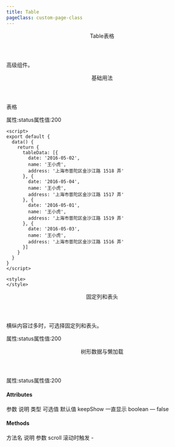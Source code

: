 ```yaml
---
title: Table
pageClass: custom-page-class
---
```

<ClientOnly>
<Common-code-format>

  <div slot="componentNameTitle" class="component">
    <header class="component-name">
      Table表格
    </header>
    <p class="component-text">
      高级组件。
    </p>
  </div>

  <div slot="description">
    <header class="iw-description-title">
      基础用法
    </header>
    <p class="iw-description-text">
      表格
    </p>
  </div>

  <div slot="showComponents" class="iw-show-component">
    <Table-demo1/>
  </div>

  <section slot="paraDescription" class="iw-code-description">
    <p class="iw-paraStyle-wrapper">
        属性:<span class="iw-paraStyle">status</span>属性值:<span class="iw-paraStyle">200</span>
    </p>
  </section>

  <highlight-code class="codeStyle" slot="showCode" lang="vue">
    <template>
      <div>
        <iw-table
          :data="tableData"
          style="width: 100%">
          <iw-table-column
            prop="date"
            label="日期"
            width="180">
          </iw-table-column>
          <iw-table-column
            prop="name"
            label="姓名"
            width="180">
          </iw-table-column>
          <iw-table-column
            prop="address"
            label="地址">
          </iw-table-column>
        </iw-table>
      </div>
    </template>

    <script>
    export default {
      data() {
        return {
          tableData: [{
            date: '2016-05-02',
            name: '王小虎',
            address: '上海市普陀区金沙江路 1518 弄'
          }, {
            date: '2016-05-04',
            name: '王小虎',
            address: '上海市普陀区金沙江路 1517 弄'
          }, {
            date: '2016-05-01',
            name: '王小虎',
            address: '上海市普陀区金沙江路 1519 弄'
          }, {
            date: '2016-05-03',
            name: '王小虎',
            address: '上海市普陀区金沙江路 1516 弄'
          }]
        }
      }
    }
    </script>

    <style>
    </style>

  </highlight-code>
</Common-code-format>
</ClientOnly>

<ClientOnly>
<Common-code-format>

  <div slot="description">
    <header class="iw-description-title">
      固定列和表头
    </header>
    <p class="iw-description-text">
      横纵内容过多时，可选择固定列和表头。
    </p>
  </div>

  <div slot="showComponents" class="iw-show-component">
    <Table-demo2/>
  </div>

  <section slot="paraDescription" class="iw-code-description">
    <p class="iw-paraStyle-wrapper">
        属性:<span class="iw-paraStyle">status</span>属性值:<span class="iw-paraStyle">200</span>
    </p>
  </section>

  <highlight-code class="codeStyle" slot="showCode" lang="vue">
    <template>
      <iw-table
        :data="tableData"
        style="width: 100%"
        border
        height="250">
        <iw-table-column
          fixed
          prop="date"
          label="日期"
          width="150">
        </iw-table-column>
        <iw-table-column
          prop="name"
          label="姓名"
          width="120">
        </iw-table-column>
        <iw-table-column
          prop="province"
          label="省份"
          width="120">
        </iw-table-column>
        <iw-table-column
          prop="city"
          label="市区"
          width="120">
        </iw-table-column>
        <iw-table-column
          prop="address"
          label="地址"
          width="300">
        </iw-table-column>
        <iw-table-column
          prop="zip"
          label="邮编"
          width="120">
        </iw-table-column>
      </iw-table>
    </template>
    <script>
      export default {
        data() {
          return {
            tableData: [{
              date: '2016-05-03',
              name: '王小虎',
              province: '上海',
              city: '普陀区',
              address: '上海市普陀区金沙江路 1518 弄',
              zip: 200333
            }, {
              date: '2016-05-02',
              name: '王小虎',
              province: '上海',
              city: '普陀区',
              address: '上海市普陀区金沙江路 1518 弄',
              zip: 200333
            }, {
              date: '2016-05-04',
              name: '王小虎',
              province: '上海',
              city: '普陀区',
              address: '上海市普陀区金沙江路 1518 弄',
              zip: 200333
            }, {
              date: '2016-05-01',
              name: '王小虎',
              province: '上海',
              city: '普陀区',
              address: '上海市普陀区金沙江路 1518 弄',
              zip: 200333
            }, {
              date: '2016-05-08',
              name: '王小虎',
              province: '上海',
              city: '普陀区',
              address: '上海市普陀区金沙江路 1518 弄',
              zip: 200333
            }, {
              date: '2016-05-06',
              name: '王小虎',
              province: '上海',
              city: '普陀区',
              address: '上海市普陀区金沙江路 1518 弄',
              zip: 200333
            }, {
              date: '2016-05-07',
              name: '王小虎',
              province: '上海',
              city: '普陀区',
              address: '上海市普陀区金沙江路 1518 弄',
              zip: 200333
            }]
          }
        }
      }
    </script>
    
  </highlight-code>
</Common-code-format>
</ClientOnly>

<ClientOnly>
<Common-code-format>

  <div slot="description">
    <header class="iw-description-title">
      树形数据与懒加载
    </header>
    <p class="iw-description-text">
    </p>
  </div>

  <div slot="showComponents" class="iw-show-component">
    <Table-demo3/>
  </div>

  <section slot="paraDescription" class="iw-code-description">
    <p class="iw-paraStyle-wrapper">
        属性:<span class="iw-paraStyle">status</span>属性值:<span class="iw-paraStyle">200</span>
    </p>
  </section>

  <highlight-code class="codeStyle" slot="showCode" lang="vue">
    <template>
      <div>
        <iw-table
          :data="tableData"
          style="width: 100%;margin-bottom: 20px;"
          row-key="id"
          border
          default-expand-all
          :tree-props="{children: 'children', hasChildren: 'hasChildren'}">
          <iw-table-column
            prop="date"
            label="日期"
            sortable
            width="180">
          </iw-table-column>
          <iw-table-column
            prop="name"
            label="姓名"
            sortable
            width="180">
          </iw-table-column>
          <iw-table-column
            prop="address"
            label="地址">
          </iw-table-column>
        </iw-table>
        <iw-table
          :data="tableData1"
          style="width: 100%"
          row-key="id"
          border
          lazy
          :load="load"
          :tree-props="{children: 'children', hasChildren: 'hasChildren'}">
          <iw-table-column
            prop="date"
            label="日期"
            width="180">
          </iw-table-column>
          <iw-table-column
            prop="name"
            label="姓名"
            width="180">
          </iw-table-column>
          <iw-table-column
            prop="address"
            label="地址">
          </iw-table-column>
        </iw-table>
      </div>
      </template>
      <script>
        export default {
          data() {
            return {
              tableData: [{
                id: 1,
                date: '2016-05-02',
                name: '王小虎',
                address: '上海市普陀区金沙江路 1518 弄'
              }, {
                id: 2,
                date: '2016-05-04',
                name: '王小虎',
                address: '上海市普陀区金沙江路 1517 弄'
              }, {
                id: 3,
                date: '2016-05-01',
                name: '王小虎',
                address: '上海市普陀区金沙江路 1519 弄',
                children: [{
                    id: 31,
                    date: '2016-05-01',
                    name: '王小虎',
                    address: '上海市普陀区金沙江路 1519 弄'
                  }, {
                    id: 32,
                    date: '2016-05-01',
                    name: '王小虎',
                    address: '上海市普陀区金沙江路 1519 弄'
                }]
              }, {
                id: 4,
                date: '2016-05-03',
                name: '王小虎',
                address: '上海市普陀区金沙江路 1516 弄'
              }],
              tableData1: [{
                id: 1,
                date: '2016-05-02',
                name: '王小虎',
                address: '上海市普陀区金沙江路 1518 弄'
              }, {
                id: 2,
                date: '2016-05-04',
                name: '王小虎',
                address: '上海市普陀区金沙江路 1517 弄'
              }, {
                id: 3,
                date: '2016-05-01',
                name: '王小虎',
                address: '上海市普陀区金沙江路 1519 弄',
                hasChildren: true
              }, {
                id: 4,
                date: '2016-05-03',
                name: '王小虎',
                address: '上海市普陀区金沙江路 1516 弄'
              }]
            }
          },
          methods: {
            load(tree, treeNode, resolve) {
              setTimeout(() => {
                resolve([
                  {
                    id: 31,
                    date: '2016-05-01',
                    name: '王小虎',
                    address: '上海市普陀区金沙江路 1519 弄'
                  }, {
                    id: 32,
                    date: '2016-05-01',
                    name: '王小虎',
                    address: '上海市普陀区金沙江路 1519 弄'
                  }
                ])
              }, 1000)
            }
          },
        }
      </script>
  </highlight-code>
</Common-code-format>
</ClientOnly>

#### Attributes
<ClientOnly>
<Common-create-form>
  <thead slot="form-header" class="formHead">
      <tr class="formHeadRow">
          <th class="formHeadCol">参数</th>
          <th class="formHeadCol">说明</th>
          <th class="formHeadCol">类型</th>
          <th class="formHeadCol">可选值</th>
          <th class="formHeadCol">默认值</th>
      </tr>
  </thead>
  <tbody slot="form-body" class="formBody">
      <tr class="formBodyRow">
          <td class="formBodyCol">keepShow</td>
          <td class="formBodyCol">一直显示</td>
          <td class="formBodyCol">boolean</td>
          <td class="formBodyCol">—</td>
          <td class="formBodyCol">false</td>
      </tr>
  </tbody>
</Common-create-form>
</ClientOnly>

#### Methods
<ClientOnly>
<Common-create-form>
  <thead slot="form-header" class="formHead">
      <tr class="formHeadRow">
          <th class="formHeadCol">方法名</th>
          <th class="formHeadCol">说明</th>
          <th class="formHeadCol">参数</th>
      </tr>
  </thead>
  <tbody slot="form-body" class="formBody">
    <tr class="formBodyRow">
        <td class="formBodyCol">scroll</td>
        <td class="formBodyCol">滚动时触发</td>
        <td class="formBodyCol">-</td>
    </tr>
  </tbody>
</Common-create-form>
</ClientOnly>
